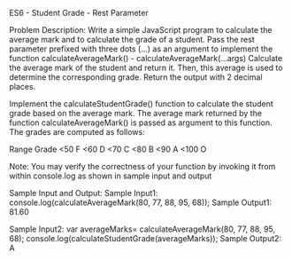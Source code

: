 ES6 - Student Grade - Rest Parameter

Problem Description:
Write a simple JavaScript program to calculate the average mark and to calculate the grade of a student. 
Pass the rest parameter prefixed with three dots (...) as an argument to implement the function calculateAverageMark() - calculateAverageMark(...args)
Calculate the average mark of the student and return it. 
Then, this average is used to determine the corresponding grade. 
Return the output with 2 decimal places.

Implement the  calculateStudentGrade() function to calculate the student grade based on the average mark.
The average mark returned by the function calculateAverageMark() is passed as argument to this function.
The grades are computed as follows:

Range         Grade
<50             F
<60             D
<70             C
<80             B
<90             A
<100            O

Note: You may verify the correctness of your function by invoking it from within console.log as shown in sample input and output

Sample Input and Output:
Sample Input1:
console.log(calculateAverageMark(80, 77, 88, 95, 68));
Sample Output1:
81.60

Sample Input2:
var averageMarks= calculateAverageMark(80, 77, 88, 95, 68);
console.log(calculateStudentGrade(averageMarks));
Sample Output2:
A
